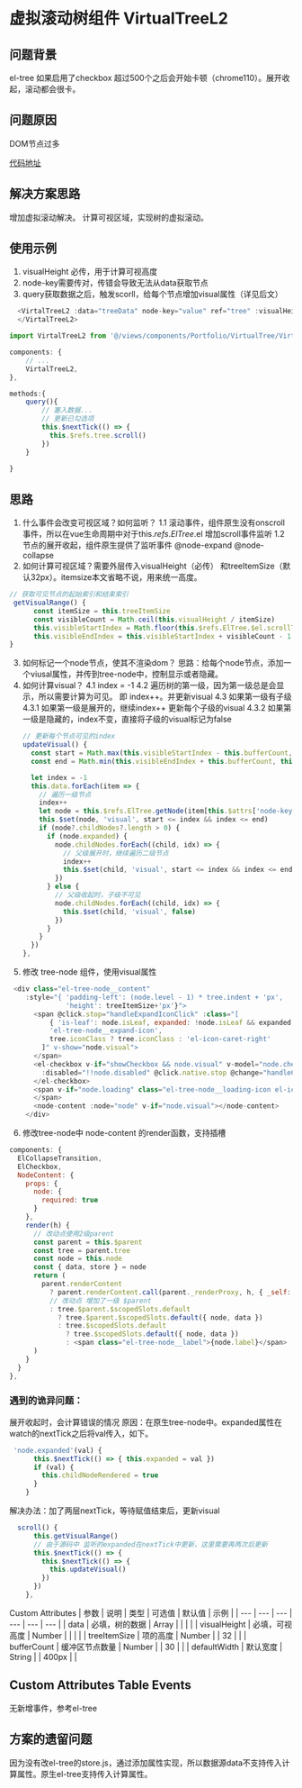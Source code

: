 # 虚拟滚动树组件 VirtualTreeL2
## 问题背景
el-tree 如果启用了checkbox 超过500个之后会开始卡顿（chrome110）。展开收起，滚动都会很卡。

## 问题原因
DOM节点过多

[代码地址](./VirtualTreeL2.vue)

## 解决方案思路
增加虚拟滚动解决。 计算可视区域，实现树的虚拟滚动。


## 使用示例
1. visualHeight 必传，用于计算可视高度
2. node-key需要传对，传错会导致无法从data获取节点
3. query获取数据之后，触发scorll，给每个节点增加visual属性（详见后文）
``` javascript
  <VirtalTreeL2 :data="treeData" node-key="value" ref="tree" :visualHeight="visualHeight" >
  </VirtalTreeL2>

import VirtalTreeL2 from '@/views/components/Portfolio/VirtualTree/VirtualTreeL2'

components: {
    // ...
    VirtalTreeL2,
},

methods:{
    query(){
        // 塞入数据...
        // 更新已勾选项
        this.$nextTick(() => {
          this.$refs.tree.scroll()
        })
    }
    
}
```

## 思路
1. 什么事件会改变可视区域？如何监听？
  1.1 滚动事件，组件原生没有onscroll事件，所以在vue生命周期中对于this.$refs.ElTree.$el  增加scroll事件监听
  1.2 节点的展开收起，组件原生提供了监听事件 @node-expand @node-collapse 
2. 如何计算可视区域？需要外层传入visualHeight（必传） 和treeItemSize（默认32px）。itemsize本文省略不说，用来统一高度。

``` javascript
// 获取可见节点的起始索引和结束索引
 getVisualRange() {
      const itemSize = this.treeItemSize
      const visibleCount = Math.ceil(this.visualHeight / itemSize)
      this.visibleStartIndex = Math.floor(this.$refs.ElTree.$el.scrollTop / itemSize)
      this.visibleEndIndex = this.visibleStartIndex + visibleCount - 1
}
```

3. 如何标记一个node节点，使其不渲染dom？ 思路：给每个node节点，添加一个viusal属性，并传到tree-node中，控制显示或者隐藏。
4. 如何计算visual？
  4.1 index = -1 
  4.2 遍历树的第一级，因为第一级总是会显示，所以需要计算为可见。 即 index++。并更新visual
  4.3 如果第一级有子级
    4.3.1 如果第一级是展开的，继续index++ 更新每个子级的visual
    4.3.2 如果第一级是隐藏的，index不变，直接将子级的visual标记为false
    ``` javascript
    // 更新每个节点可见的index
    updateVisual() {
      const start = Math.max(this.visibleStartIndex - this.bufferCount, 0)
      const end = Math.min(this.visibleEndIndex + this.bufferCount, this.totalLength - 1)

      let index = -1
      this.data.forEach(item => {
        // 遍历一级节点
        index++
        let node = this.$refs.ElTree.getNode(item[this.$attrs['node-key']])
        this.$set(node, 'visual', start <= index && index <= end)
        if (node?.childNodes?.length > 0) {
          if (node.expanded) {
            node.childNodes.forEach((child, idx) => {
              // 父级展开时，继续遍历二级节点
              index++
              this.$set(child, 'visual', start <= index && index <= end)
            })
          } else {
            // 父级收起时，子级不可见
            node.childNodes.forEach((child, idx) => {
              this.$set(child, 'visual', false)
            })
          }
        }
      })
    },
    ```
5. 修改  tree-node 组件，使用visual属性
  ``` javascript
   <div class="el-tree-node__content"
      :style="{ 'padding-left': (node.level - 1) * tree.indent + 'px',
                'height': treeItemSize+'px'}">
        <span @click.stop="handleExpandIconClick" :class="[
            { 'is-leaf': node.isLeaf, expanded: !node.isLeaf && expanded },
            'el-tree-node__expand-icon',
            tree.iconClass ? tree.iconClass : 'el-icon-caret-right'
          ]" v-show="node.visual">
        </span>
        <el-checkbox v-if="showCheckbox && node.visual" v-model="node.checked" :indeterminate="node.indeterminate"
          :disabled="!!node.disabled" @click.native.stop @change="handleCheckChange">
        </el-checkbox>
        <span v-if="node.loading" class="el-tree-node__loading-icon el-icon-loading">
        </span>
        <node-content :node="node" v-if="node.visual"></node-content>
      </div>
  ```
6. 修改tree-node中 node-content 的render函数，支持插槽

  ``` javascript
  components: {
    ElCollapseTransition,
    ElCheckbox,
    NodeContent: {
      props: {
        node: {
          required: true
        }
      },
      render(h) {
        // 改动点使用2级parent
        const parent = this.$parent
        const tree = parent.tree
        const node = this.node
        const { data, store } = node
        return (
          parent.renderContent
            ? parent.renderContent.call(parent._renderProxy, h, { _self: tree.$vnode.context, node, data, store })
            // 改动点 增加了一级 $parent
            : tree.$parent.$scopedSlots.default
              ? tree.$parent.$scopedSlots.default({ node, data })
              : tree.$scopedSlots.default
                ? tree.$scopedSlots.default({ node, data })
                : <span class="el-tree-node__label">{node.label}</span>
        )
      }
    }
  },
  ```



### 遇到的诡异问题：
展开收起时，会计算错误的情况
原因：在原生tree-node中。expanded属性在watch的nextTick之后将val传入，如下。

``` javascript
 'node.expanded'(val) {
      this.$nextTick(() => { this.expanded = val })
      if (val) {
        this.childNodeRendered = true
      }
    }
```
解决办法：加了两层nextTick，等待赋值结束后，更新visual

``` javascript
  scroll() {
      this.getVisualRange()
      // 由于源码中 监听的expanded在nextTick中更新，这里需要再两次后更新
      this.$nextTick(() => {
        this.$nextTick(() => {
          this.updateVisual()
        })
      })
    },
```



Custom Attributes
| 参数 | 说明 | 类型 | 可选值 | 默认值 | 示例 |
| --- | --- | --- | --- | --- | --- |
| data | 必填，树的数据 | Array |  |  |  |
| visualHeight | 必填，可视高度 | Number |  |  |  |
| treeItemSize | 项的高度 | Number |  | 32 |  |
|  bufferCount | 缓冲区节点数量 | Number |  | 30 |  |
| defaultWidth | 默认宽度 | String |  | 400px |  |


## Custom Attributes Table Events
无新增事件，参考el-tree

## 方案的遗留问题
因为没有改el-tree的store.js，通过添加属性实现，所以数据源data不支持传入计算属性。原生el-tree支持传入计算属性。